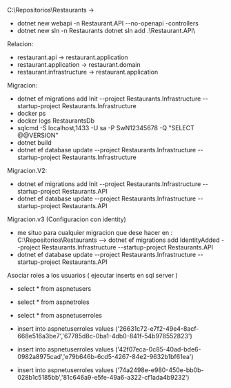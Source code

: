 C:\Repositorios\Restaurants -> 
- dotnet new webapi -n Restaurant.API --no-openapi -controllers
- dotnet new sln -n Restaurants
   dotnet sln add .\Restaurant.API\

Relacion: 
- restaurant.api -> restaurant.application
- restaurant.application -> restaurant.domain
- restaurant.infrastructure -> restaurant.application

Migracion:
- dotnet ef migrations add Init --project Restaurants.Infrastructure --startup-project Restaurants.Infrastructure
- docker ps
- docker logs RestaurantsDb
- sqlcmd -S localhost,1433 -U sa -P SwN12345678 -Q "SELECT @@VERSION"
- dotnet build
- dotnet ef database update --project Restaurants.Infrastructure --startup-project Restaurants.Infrastructure

Migracion.V2:
- dotnet ef migrations add Init --project Restaurants.Infrastructure --startup-project Restaurants.API
- dotnet ef database update --project Restaurants.Infrastructure --startup-project Restaurants.API

Migracion.v3 (Configuracion con identity)
- me situo para cualquier migracion que dese hacer en : C:\Repositorios\Restaurants --> dotnet ef migrations add IdentityAdded --project Restaurants.Infrastructure --startup-project Restaurants.API
- dotnet ef database update --project Restaurants.Infrastructure --startup-project Restaurants.API

Asociar roles a los usuarios ( ejecutar inserts en sql server )
- select * from aspnetusers
- select * from aspnetroles
- select * from aspnetuserroles

- insert into aspnetuserroles values ('26631c72-e7f2-49e4-8acf-668e516a3be7','67785d8c-0ba1-4db0-841f-54b978552823')
- insert into aspnetuserroles values ('42f07eca-0c85-40ad-bde6-0982a8975cad','e79b646b-6cd5-4267-84e2-9632b1bf61ea')
- insert into aspnetuserroles values ('74a2498e-e980-450e-bb0b-028b1c5185bb','81c646a9-e5fe-49a6-a322-cf1ada4b9232')
